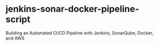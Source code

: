 # jenkins-sonar-docker-pipeline-script
Building an Automated CI/CD Pipeline with Jenkins, SonarQube, Docker, and AWS
